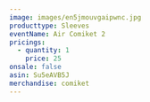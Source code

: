 ```yaml
---
image: images/en5jmouvgaipwnc.jpg
producttype: Sleeves
eventName: Air Comiket 2
pricings:
  - quantity: 1
    price: 25
onsale: false
asin: Su5eAVB5J
merchandise: comiket
---
```

